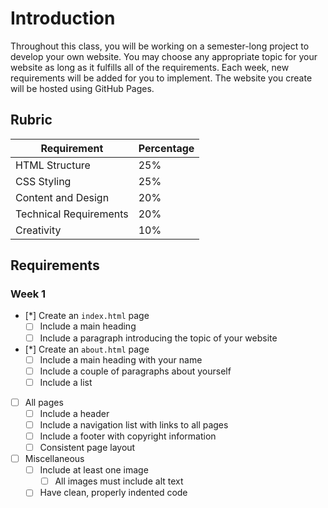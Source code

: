 # Introduction

Throughout this class, you will be working on a semester-long project to develop your own website. You may choose any appropriate topic for your website as long as it fulfills all of the requirements. Each week, new requirements will be added for you to implement. The website you create will be hosted using GitHub Pages. 

## Rubric

| Requirement            | Percentage |
| ---------------------- | ---------- |
| HTML Structure         | 25%        |
| CSS Styling            | 25%        |
| Content and Design     | 20%        |
| Technical Requirements | 20%        |
| Creativity             | 10%        |

## Requirements

### Week 1

* [*] Create an `index.html` page
    * [ ] Include a main heading
    * [ ] Include a paragraph introducing the topic of your website
* [*] Create an `about.html` page
    * [ ] Include a main heading with your name
    * [ ] Include a couple of paragraphs about yourself
    * [ ] Include a list
* [ ] All pages
    * [ ] Include a header
    * [ ] Include a navigation list with links to all pages
    * [ ] Include a footer with copyright information
    * [ ] Consistent page layout
* [ ] Miscellaneous
    * [ ] Include at least one image
        * [ ] All images must include alt text
    * [ ] Have clean, properly indented code
